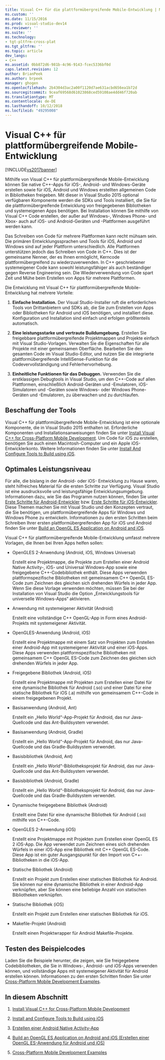 ```yaml
---
title: Visual C++ für die plattformübergreifende Mobile-Entwicklung | Microsoft-Dokumentation
ms.custom: ''
ms.date: 11/15/2016
ms.prod: visual-studio-dev14
ms.reviewer: ''
ms.suite: ''
ms.technology:
- tgt-pltfrm-cross-plat
ms.tgt_pltfrm: ''
ms.topic: article
dev_langs:
- C++
ms.assetid: 0bb872d6-981b-4c96-9143-fcec5336bf0d
caps.latest.revision: 12
author: BrianPeek
ms.author: brpeek
manager: ghogen
ms.openlocfilehash: 2b4304d3ac2a00f1120d7ae631acbd656ea1b72d
ms.sourcegitcommit: 9ceaf69568d61023868ced59108ae4dd46f720ab
ms.translationtype: MT
ms.contentlocale: de-DE
ms.lasthandoff: 10/12/2018
ms.locfileid: "49295008"
---
```

# <a name="visual-c-for-cross-platform-mobile-development"></a>Visual C++ für plattformübergreifende Mobile-Entwicklung
[!INCLUDE[vs2017banner](../includes/vs2017banner.md)]

  
Mithilfe von Visual C++ für plattformübergreifende Mobile-Entwicklung können Sie native C++-Apps für iOS-, Android- und Windows-Geräte erstellen sowie für iOS, Android und Windows erstellten allgemeinen Code in Bibliotheken freigeben. Mit dieser in Visual Studio 2015 optional verfügbaren Komponente werden die SDKs und Tools installiert, die Sie für die plattformübergreifende Entwicklung von freigegebenen Bibliotheken und systemeigenen Apps benötigen. Bei Installation können Sie mithilfe von Visual C++ Code erstellen, der außer auf Windows-, Windows Phone- und Xbox- auch auf iOS- und Android-Geräten und -Plattformen ausgeführt werden kann.  
  
 Das Schreiben von Code für mehrere Plattformen kann recht mühsam sein. Die primären Entwicklungssprachen und Tools für iOS, Android und Windows sind auf jeder Plattform unterschiedlich. Alle Plattformen unterstützen jedoch das Schreiben von Code in C++. Dies ist der gemeinsame Nenner, der es Ihnen ermöglicht, Kerncode plattformübergreifend zu wiederzuverwenden. In C++ geschriebener systemeigener Code kann sowohl leistungsfähiger als auch beständiger gegen Reverse Engineering sein. Die Wiederverwendung von Code spart Zeit und Mühe beim Erstellen von Apps für mehrere Plattformen.  
  
 Die Entwicklung mit Visual C++ für plattformübergreifende Mobile-Entwicklung hat mehrere Vorteile:  
  
1.  **Einfache Installation.** Der Visual Studio-Installer ruft die erforderlichen Tools von Drittanbietern und SDKs ab, die Sie zum Erstellen von Apps oder Bibliotheken für Android und iOS benötigen, und installiert diese. Konfiguration und Installation sind einfach und erfolgen größtenteils automatisch.  
  
2.  **Eine leistungsstarke und vertraute Buildumgebung.** Erstellen Sie freigebbare plattformübergreifende Projektmappen und Projekte einfach mit Visual Studio-Vorlagen. Verwalten Sie die Eigenschaften für alle Projekte mit einer gemeinsamen Oberfläche. Bearbeiten Sie den gesamten Code im Visual Studio-Editor, und nutzen Sie die integrierte plattformübergreifende IntelliSense-Funktion für die Codevervollständigung und Fehlerhervorhebung.  
  
3.  **Einheitliche Funktionen für das Debuggen.** Verwenden Sie die erstklassigen Debugtools in Visual Studio, um den C++-Code auf allen Plattformen, einschließlich Android-Geräten und -Emulatoren, iOS-Simulatoren und -Geräten sowie Windows- oder Windows Phone-Geräten und -Emulatoren, zu überwachen und zu durchlaufen.  
  
## <a name="get-the-tools"></a>Beschaffung der Tools  
 Visual C++ für plattformübergreifende Mobile-Entwicklung ist eine optionale Komponente, die in Visual Studio 2015 enthalten ist. Erforderliche Komponenten und Installationsanweisungen finden Sie unter [Install Visual C++ for Cross-Platform Mobile Development](../cross-platform/install-visual-cpp-for-cross-platform-mobile-development.md). Um Code für iOS zu erstellen, benötigen Sie auch einen Macintosh-Computer und ein Apple iOS-Entwicklerkonto. Weitere Informationen finden Sie unter [Install And Configure Tools to Build using iOS](../cross-platform/install-and-configure-tools-to-build-using-ios.md).  
  
## <a name="come-up-to-speed"></a>Optimales Leistungsniveau  
 Für alle, die bislang in der Android- oder iOS- Entwicklung zu Hause waren, steht hilfreiches Material für die ersten Schritte zur Verfügung. Visual Studio ist eine ausdrucksvolle und leistungsfähige Entwicklungsumgebung. Informationen dazu, wie Sie das Programm nutzen können, finden Sie unter [Erste Schritte für Android-Entwickler](https://msdn.microsoft.com/library/windows/apps/dn275875.aspx) bzw. [Erste Schritte für iOS-Entwickler](https://msdn.microsoft.com/library/windows/apps/xaml/jj657966.aspx). Diese Themen machen Sie mit Visual Studio und den Konzepten vertraut, die Sie benötigen, um plattformübergreifende Apps für Windows und Windows Phone zu entwickeln. Informationen zu den ersten Schritten beim Schreiben Ihrer ersten plattformübergreifenden App für iOS und Android finden Sie unter [Build an OpenGL ES Application on Android and iOS](../cross-platform/build-an-opengl-es-application-on-android-and-ios.md).  
  
 Visual C++ für plattformübergreifende Mobile-Entwicklung umfasst mehrere Vorlagen, die Ihnen bei Ihren Apps helfen sollen:  
  
-   OpenGLES 2-Anwendung (Android, iOS, Windows Universal)  
  
     Erstellt eine Projektmappe, die Projekte zum Erstellen einer Android Native Activity-, iOS- und Universal Windows-App sowie eine freigegebene C++-Codebibliothek enthält. Diese Apps verwenden plattformspezifische Bibliotheken mit gemeinsamem C++ OpenGL ES-Code zum Zeichnen des gleichen sich drehenden Würfels in jeder App. Wenn Sie diese Vorlage verwenden möchten, müssen Sie bei der Installation von Visual Studio die Option „Entwicklungstools für universelle Windows-Apps“ aktivieren.  
  
-   Anwendung mit systemeigener Aktivität (Android)  
  
     Erstellt eine vollständige C++ OpenGL-App in Form eines Android-Projekts mit systemeigener Aktivität.  
  
-   OpenGLES-Anwendung (Android, iOS)  
  
     Erstellt eine Projektmappe mit einem Satz von Projekten zum Erstellen einer Android-App mit systemeigener Aktivität und einer iOS-Apps. Diese Apps verwenden plattformspezifische Bibliotheken mit gemeinsamem C++ OpenGL ES-Code zum Zeichnen des gleichen sich drehenden Würfels in jeder App.  
  
-   Freigegebene Bibliothek (Android, iOS)  
  
     Erstellt eine Projektmappe mit Projekten zum Erstellen einer Datei für eine dynamische Bibliothek für Android (.so) und einer Datei für eine statische Bibliothek für iOS (.a) mithilfe von gemeinsamem C++-Code in einem freigegebenen Projekt.  
  
-   Basisanwendung (Android, Ant)  
  
     Erstellt ein „Hello World“-App-Projekt für Android, das nur Java-Quellcode und das Ant-Buildsystem verwendet.  
  
-   Basisanwendung (Android, Gradle)  
  
     Erstellt ein „Hello World“-App-Projekt für Android, das nur Java-Quellcode und das Gradle-Buildsystem verwendet.  
  
-   Basisbibliothek (Android, Ant)  
  
     Erstellt ein „Hello World“-Bibliotheksprojekt für Android, das nur Java-Quellcode und das Ant-Buildsystem verwendet.  
  
-   Basisbibliothek (Android, Gradle)  
  
     Erstellt ein „Hello World“-Bibliotheksprojekt für Android, das nur Java-Quellcode und das Gradle-Buildsystem verwendet.  
  
-   Dynamische freigegebene Bibliothek (Android)  
  
     Erstellt eine Datei für eine dynamische Bibliothek für Android (.so) mithilfe von C++-Code.  
  
-   OpenGLES 2-Anwendung (iOS)  
  
     Erstellt eine Projektmappe mit Projekten zum Erstellen einer OpenGL ES 2 iOS-App. Die App verwendet zum Zeichnen eines sich drehenden Würfels in einer iOS-App eine Bibliothek mit C++ OpenGL ES-Code. Diese App ist ein guter Ausgangspunkt für den Import von C++-Bibliotheken in die iOS-App.  
  
-   Statische Bibliothek (Android)  
  
     Erstellt ein Projekt zum Erstellen einer statischen Bibliothek für Android. Sie können nur eine dynamische Bibliothek in einer Android-App verknüpfen, aber Sie können eine beliebige Anzahl von statischen Bibliotheken verknüpfen.  
  
-   Statische Bibliothek (iOS)  
  
     Erstellt ein Projekt zum Erstellen einer statischen Bibliothek für iOS.  
  
-   Makefile-Projekt (Android)  
  
     Erstellt einen Projektwrapper für Android Makefile-Projekte.  
  
## <a name="try-out-sample-code"></a>Testen des Beispielcodes  
 Laden Sie die Beispiele herunter, die zeigen, wie Sie freigegebene Codebibliotheken, die Sie in Windows-, Android- und iOS-Apps verwenden können, und vollständige Apps mit systemeigener Aktivität für Android erstellen können. Informationen zu den ersten Schritten finden Sie unter [Cross-Platform Mobile Development Examples](../cross-platform/cross-platform-mobile-development-examples.md).  
  
## <a name="in-this-section"></a>In diesem Abschnitt  
  
1.  [Install Visual C++ for Cross-Platform Mobile Development](../cross-platform/install-visual-cpp-for-cross-platform-mobile-development.md)  
  
2.  [Install and Configure Tools to Build using iOS](../cross-platform/install-and-configure-tools-to-build-using-ios.md)  
  
3.  [Erstellen einer Android Native Activity-App](../cross-platform/create-an-android-native-activity-app.md)  
  
4.  [Build an OpenGL ES Application on Android and iOS (Erstellen einer OpenGL ES-Anwendung für Android und iOS)](../cross-platform/build-an-opengl-es-application-on-android-and-ios.md)  
  
5.  [Cross-Platform Mobile Development Examples](../cross-platform/cross-platform-mobile-development-examples.md)

